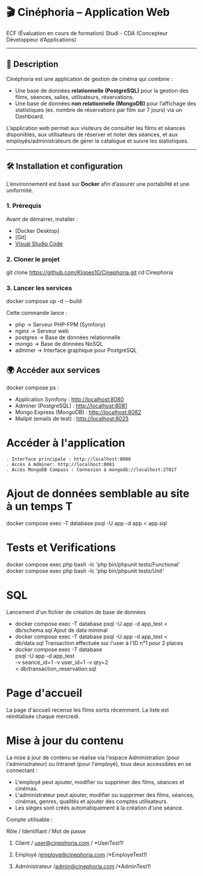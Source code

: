 # 🎬 Cinéphoria – Application Web

ECF (Évaluation en cours de formation) Studi - CDA (Concepteur Développeur d’Applications)

---

## 📖 Description
Cinéphoria est une application de gestion de cinéma qui combine :  
- Une base de données **relationnelle (PostgreSQL)** pour la gestion des films, séances, salles, utilisateurs, réservations.  
- Une base de données **non relationnelle (MongoDB)** pour l’affichage des statistiques (ex. nombre de réservations par film sur 7 jours) via un Dashboard.  

L’application web permet aux visiteurs de consulter les films et séances disponibles, aux utilisateurs de réserver et noter des séances, et aux employés/administrateurs de gérer le catalogue et suivre les statistiques.

---

## 🛠️ Installation et configuration

L’environnement est basé sur **Docker** afin d’assurer une portabilité et une uniformité.  

### 1. Prérequis
Avant de démarrer, installer :  
- [Docker Desktop]  
- [Git]
- [Visual Studio Code](recommandé)  

### 2. Cloner le projet

git clone https://github.com/Klopes10/Cinephoria.git
cd Cinephoria

### 3. Lancer les services

docker compose up -d --build

Cette commande lance :

- php → Serveur PHP-FPM (Symfony)
- nginx → Serveur web
- postgres → Base de données relationnelle
- mongo → Base de données NoSQL
- adminer → Interface graphique pour PostgreSQL

## 🌍 Accéder aux services

docker compose ps : 
- Application Symfony : [http://localhost:8080](http://localhost:8080)  
- Adminer (PostgreSQL) : [http://localhost:8081](http://localhost:8081)  
- Mongo Express (MongoDB) : [http://localhost:8082](http://localhost:8082)  
- Mailpit (emails de test) : [http://localhost:8025](http://localhost:8025)  

# Accéder à l'application

    . Interface principale : http://localhost:8080
    . Accès à Adminer: http://localhost:8081
    . Accès MongoDB Compass : Connexion à mongodb://localhost:27017

# Ajout de données semblable au site à un temps T

docker compose exec -T database psql -U app -d app < app.sql

# Tests et Verifications
docker compose exec php bash -lc 'php bin/phpunit tests/Functional'
docker compose exec php bash -lc 'php bin/phpunit tests/Unit'

# SQL
Lancement d'un fichier de création de base de données
- docker compose exec -T database psql -U app -d app_test < db/schema.sql
Ajout de data minimal
- docker compose exec -T database psql -U app -d app_test < db/data.sql
Transaction effectuée sur l'user à l'ID n°1 pour 2 places
- docker compose exec -T database \
  psql -U app -d app_test \
  -v seance_id=1 -v user_id=1 -v qty=2 \
  < db/transaction_reservation.sql

# Page d'accueil
La page d'accueil recense les films sortis récemment. La liste est réinitialisée chaque mercredi.

# Mise à jour du contenu
La mise à jour de contenu se réalise via l'espace Administration (pour l'administrateur) ou Intranet (pour l'employé), tous deux accessibles en se connectant :
- L'employé peut ajouter, modifier ou supprimer des films, séances et cinémas.
- L'administrateur peut ajouter, modifier ou supprimer des films, séances, cinémas, genres, qualités et ajouter des comptes utilisateurs.
- Les sièges sont créés automatiquement à la création d'une séance.

Compte utilisable : 

Rôle / Identifiant / Mot de passe 

1. Client  / user@cinephoria.com / *UserTest1! 

2. Employé /employe@cinephoria.com /*EmployeTest1! 

3. Administrateur /admin@cinephoria.com /*AdminTest1! 



